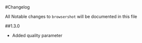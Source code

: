 #Changelog

All Notable changes to `browsershot` will be documented in this file

##1.3.0
- Added quality parameter
